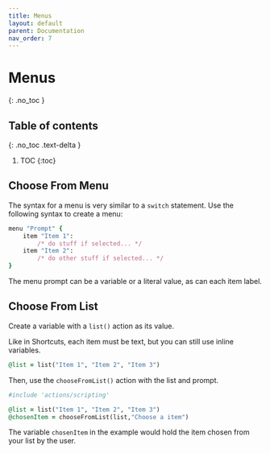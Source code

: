 ```yaml
---
title: Menus
layout: default
parent: Documentation
nav_order: 7
---
```


# Menus
{: .no_toc }

## Table of contents
{: .no_toc .text-delta }

1. TOC
{:toc}

## Choose From Menu

The syntax for a menu is very similar to a `switch` statement. Use the following syntax to create a menu:

```ruby
menu "Prompt" {
    item "Item 1":
        /* do stuff if selected... */
    item "Item 2":
        /* do other stuff if selected... */
}
```

The menu prompt can be a variable or a literal value, as can each item label.

## Choose From List

Create a variable with a `list()` action as its value.

Like in Shortcuts, each item must be text, but you can still use inline variables.

```ruby
@list = list("Item 1", "Item 2", "Item 3")
```

Then, use the `chooseFromList()` action with the list and prompt.

```ruby
#include 'actions/scripting'

@list = list("Item 1", "Item 2", "Item 3")
@chosenItem = chooseFromList(list,"Choose a item")
```

The variable `chosenItem` in the example would hold the item chosen from your list by the user.

